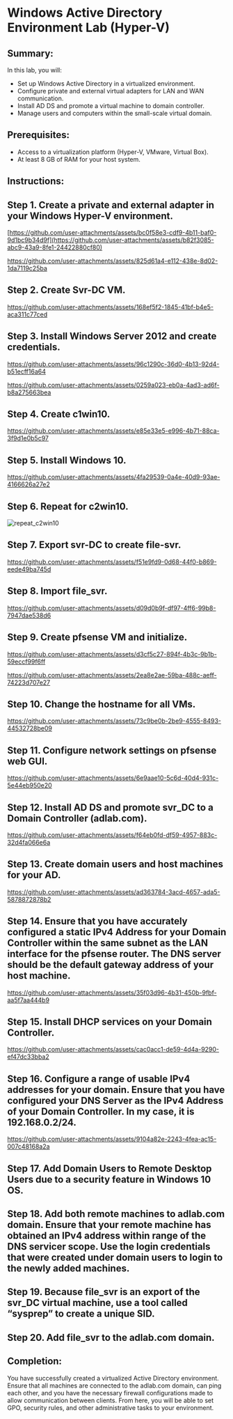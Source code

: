 # Windows Active Directory Environment Lab (Hyper-V)

## Summary:

In this lab, you will:
- Set up Windows Active Directory in a virtualized environment.
- Configure private and external virtual adapters for LAN and WAN communication.
- Install AD DS and promote a virtual machine to domain controller.
- Manage users and computers within the small-scale virtual domain.

## Prerequisites:

- Access to a virtualization platform (Hyper-V, VMware, Virtual Box).
- At least 8 GB of RAM for your host system.

## Instructions:

## Step 1. **Create a private and external adapter in your Windows Hyper-V environment.**
   
[https://github.com/user-attachments/assets/bc0f58e3-cdf9-4b11-baf0-9d1bc9b34d9f](https://github.com/user-attachments/assets/b82f3085-abc9-43a9-8fe1-24422880cf80)

https://github.com/user-attachments/assets/825d61a4-e112-438e-8d02-1da7119c25ba

## Step 2. **Create Svr-DC VM.**
   
https://github.com/user-attachments/assets/168ef5f2-1845-41bf-b4e5-aca311c77ced
   
## Step 3. **Install Windows Server 2012 and create credentials.**

https://github.com/user-attachments/assets/96c1290c-36d0-4b13-92d4-b51ecff16a64

https://github.com/user-attachments/assets/0259a023-eb0a-4ad3-ad6f-b8a275663bea

## Step 4. **Create c1win10.**

https://github.com/user-attachments/assets/e85e33e5-e996-4b71-88ca-3f9d1e0b5c97

## Step 5. **Install Windows 10.**

https://github.com/user-attachments/assets/4fa29539-0a4e-40d9-93ae-4166626a27e2

## Step 6. **Repeat for c2win10.**

![repeat_c2win10](https://github.com/user-attachments/assets/1eb84f2a-a47e-4b7a-984d-cac0a7d664cf)

## Step 7. **Export svr-DC to create file-svr.**

https://github.com/user-attachments/assets/f51e9fd9-0d68-44f0-b869-eede49ba745d

## Step 8. **Import file_svr.**

https://github.com/user-attachments/assets/d09d0b9f-df97-4ff6-99b8-7947dae538d6

## Step 9. **Create pfsense VM and initialize.**

https://github.com/user-attachments/assets/d3cf5c27-894f-4b3c-9b1b-59eccf99f6ff

https://github.com/user-attachments/assets/2ea8e2ae-59ba-488c-aeff-74223d707e27

## Step 10. **Change the hostname for all VMs.**

https://github.com/user-attachments/assets/73c9be0b-2be9-4555-8493-44532728be09

## Step 11. **Configure network settings on pfsense web GUI.**

https://github.com/user-attachments/assets/6e9aae10-5c6d-40d4-931c-5e44eb950e20

## Step 12. **Install AD DS and promote svr_DC to a Domain Controller (adlab.com).**

https://github.com/user-attachments/assets/f64eb0fd-df59-4957-883c-32d4fa066e6a

## Step 13. **Create domain users and host machines for your AD.**

https://github.com/user-attachments/assets/ad363784-3acd-4657-ada5-5878872878b2

## Step 14. **Ensure that you have accurately configured a static IPv4 Address for your Domain Controller within the same subnet as the LAN interface for the pfsense router. The DNS server should be the default gateway address of your host machine.**

https://github.com/user-attachments/assets/35f03d96-4b31-450b-9fbf-aa5f7aa444b9

## Step 15. **Install DHCP services on your Domain Controller.**

https://github.com/user-attachments/assets/cac0acc1-de59-4d4a-9290-ef47dc33bba2

## Step 16. **Configure a range of usable IPv4 addresses for your domain. Ensure that you have configured your DNS Server as the IPv4 Address of your Domain Controller. In my case, it is 192.168.0.2/24.**

https://github.com/user-attachments/assets/9104a82e-2243-4fea-ac15-007c48168a2a

## Step 17. **Add Domain Users to Remote Desktop Users due to a security feature in Windows 10 OS.**

## Step 18. **Add both remote machines to adlab.com domain. Ensure that your remote machine has obtained an IPv4 address within range of the DNS servicer scope. Use the login credentials that were created under domain users to login to the newly added machines.**

## Step 19. **Because file_svr is an export of the svr_DC virtual machine, use a tool called “sysprep” to create a unique SID.**

## Step 20. **Add file_svr to the adlab.com domain.**

## Completion:

You have successfully created a virtualized Active Directory environment. Ensure that all machines are connected to the adlab.com domain, can ping each other, and you have the necessary firewall configurations made to allow communication between clients. From here, you will be able to set GPO, security rules, and other administrative tasks to your environment.
